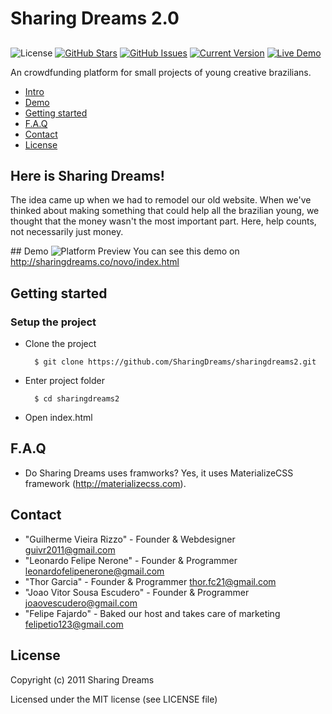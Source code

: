 Sharing Dreams 2.0
============
##
![License](https://img.shields.io/badge/license-MIT-blue.svg)
[![GitHub Stars](https://img.shields.io/github/stars/SharingDreams/sharingdreams2.svg)](https://github.com/SharingDreams/sharingdreams2/stargazers) [![GitHub Issues](https://img.shields.io/github/issues/SharingDreams/sharingdreams2.svg)](https://github.com/SharingDreams/sharingdreams2/issues) [![Current Version](https://img.shields.io/badge/version-0.1-green.svg)](https://github.com/SharingDreams/sharingdreams2) [![Live Demo](https://img.shields.io/badge/demo-online-green.svg)](http://sharingdreams.co/novo/index.html)

An crowdfunding platform for small projects of young creative brazilians.

* [Intro](#intro)
* [Demo](#demo)
* [Getting started](#start)
* [F.A.Q](#faq)
* [Contact](#contact)
* [License](#license)

## <a name="intro"></a>Here is Sharing Dreams!
The idea came up when we had to remodel our old website. When we've thinked about making something that could help all the brazilian young, we thought that the money wasn't the most important part. Here, help counts, not necessarily just money.

##<a name="demo"></a> Demo 
![Platform Preview](http://i.imgur.com/8no1KMP.gif)
You can see this demo on http://sharingdreams.co/novo/index.html

## <a name="start"></a>Getting started

### Setup the project

* Clone the project

        $ git clone https://github.com/SharingDreams/sharingdreams2.git

* Enter project folder

        $ cd sharingdreams2
        
* Open index.html


## <a name="faq"></a>F.A.Q
* Do Sharing Dreams uses framworks?
Yes, it uses MaterializeCSS framework (http://materializecss.com).

## <a name="contact"></a>Contact
* "Guilherme Vieira Rizzo" - Founder & Webdesigner <guivr2011@gmail.com>
* "Leonardo Felipe Nerone" - Founder & Programmer <leonardofelipenerone@gmail.com>
* "Thor Garcia" - Founder & Programmer <thor.fc21@gmail.com>
* "Joao Vitor Sousa Escudero" - Founder & Programmer <joaovescudero@gmail.com>
* "Felipe Fajardo" - Baked our host and takes care of marketing <felipetio123@gmail.com>

## <a name="license"></a>License

Copyright (c) 2011 Sharing Dreams

Licensed under the MIT license (see LICENSE file)
